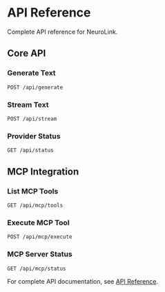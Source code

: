 # API Reference

Complete API reference for NeuroLink.

## Core API

### Generate Text

```http
POST /api/generate
```

### Stream Text

```http
POST /api/stream
```

### Provider Status

```http
GET /api/status
```

## MCP Integration

### List MCP Tools

```http
GET /api/mcp/tools
```

### Execute MCP Tool

```http
POST /api/mcp/execute
```

### MCP Server Status

```http
GET /api/mcp/status
```

For complete API documentation, see [API Reference](../sdk/api-reference.md).
